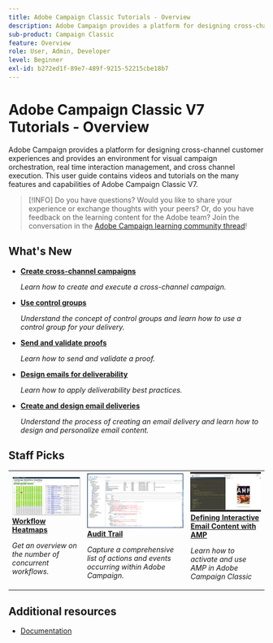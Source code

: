 ```yaml
---
title: Adobe Campaign Classic Tutorials - Overview
description: Adobe Campaign provides a platform for designing cross-channel customer experiences and provides an environment for visual campaign orchestration, real time interaction management, and cross channel execution. This user guide contains videos and tutorials on the many features and capabilities of Adobe Campaign Standard.
sub-product: Campaign Classic
feature: Overview
role: User, Admin, Developer
level: Beginner
exl-id: b272ed1f-89e7-489f-9215-52215cbe18b7
---
```

# Adobe Campaign Classic V7 Tutorials - Overview

Adobe Campaign provides a platform for designing cross-channel customer experiences and provides an environment for visual campaign orchestration, real time interaction management, and cross channel execution. This user guide contains videos and tutorials on the many features and capabilities of Adobe Campaign Classic V7.

>[!INFO]
> Do you have questions? Would you like to share your experience or exchange thoughts with your peers? Or, do you have feedback on the learning content for the Adobe team? 
Join the conversation in the [Adobe Campaign learning community thread](https://experienceleaguecommunities.adobe.com/t5/adobe-campaign-classic/join-the-discussion-around-adobe-campaign-learning/td-p/419096)!

## What's New

* **[Create cross-channel campaigns](/help/orchestrating-campaigns/cross-channel-campaigns.md)**

  *Learn how to create and execute a cross-channel campaign.*

* **[Use control groups](/help/sending-messages/email-channel/use-control-groups.md)**
  
   *Understand the concept of control groups and learn how to use a control group for your delivery.*

* **[Send and validate proofs](/help/sending-messages/email-channel/send-and-validate-proofs.md)**
  
  *Learn how to send and validate a proof.*

* **[Design emails for deliverability](/help/sending-messages/email-channel/design-emails-for-deliverability.md)**

  *Learn how to apply deliverability best practices.*

* **[Create and design email deliveries](/help/sending-messages/email-channel/create-and-design-email-deliveries.md)**

  *Understand the process of creating an email delivery and learn how to design and personalize email content.*


## Staff Picks

<table>
<tr>
  <td>
    <a href="./monitoring-campaign-classic/workflow-heatmap.md">
      <img alt="Workflow Heatmaps (video)" src="./assets/workflow-heatmap.png"/>
    </a>
    <div>
      <a href="./monitoring-campaign-classic/workflow-heatmap.md">
    <strong>Workflow Heatmaps</strong>
    </a>
    </div>
    <p>
    <em>Get an overview on the number of concurrent workflows.</em>
    <p>
  </td>
   <td>
    <a href="./monitoring-campaign-classic/audit-trail.md">
      <img alt="Audit Trail (video)" src="./assets/acc-audit-trail-thumb.png" />
    </a>
    <div>
      <a href="./monitoring-campaign-classic/audit-trail.md">
    <strong>Audit Trail</strong>
    </a>
    </div> 
    <p>
    <em>Capture a comprehensive list of actions and events occurring within Adobe Campaign.</em>
    <p>
  </td>
  <td>
    <a href="./sending-messages/email-channel/defining-interactive-email-content-with-amp.md">
      <img alt="Defining Interactive Email Content with AMP (video)" src="./assets/29940.png" />
    </a>
    <div>
      <a href="./sending-messages/email-channel/defining-interactive-email-content-with-amp.md">
    <strong>Defining Interactive Email Content with AMP</strong>
    </a>
    </div>
    <p>
    <em>Learn how to activate and use AMP in Adobe Campaign Classic </em>
    <p>
  </td>
</tr>
</table>

## Additional resources

* [Documentation](https://final-docs.campaign.adobe.com/doc/AC/en/PTF_Starting_with_Adobe_Campaign_About_Adobe_Campaign_Classic.html)

